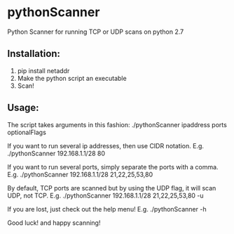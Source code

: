 # pythonScanner
Python Scanner for running TCP or UDP scans on python 2.7

## Installation:

1.    pip install netaddr
1.    Make the python script an executable
1.    Scan!

## Usage:
The script takes arguments in this fashion:
./pythonScanner ipaddress ports optionalFlags

If you want to run several ip addresses, then use CIDR notation. E.g.
./pythonScanner 192.168.1.1/28 80

If you want to run several ports, simply separate the ports with a comma. E.g.
./pythonScanner 192.168.1.1/28 21,22,25,53,80

By default, TCP ports are scanned but by using the UDP flag, it will scan UDP, not TCP. E.g.
./pythonScanner 192.168.1.1/28 21,22,25,53,80 -u

If you are lost, just check out the help menu! E.g.
./pythonScanner -h

Good luck! and happy scanning!
